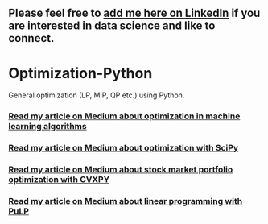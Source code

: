 ## Please feel free to [add me here on LinkedIn](https://www.linkedin.com/in/tirthajyoti-sarkar-2127aa7/) if you are interested in data science and like to connect.

# Optimization-Python
General optimization (LP, MIP, QP etc.) using Python.

### [Read my article on Medium about optimization in machine learning algorithms](https://towardsdatascience.com/a-quick-overview-of-optimization-models-for-machine-learning-and-statistics-38e3a7d13138)

### [Read my article on Medium about optimization with SciPy](https://towardsdatascience.com/optimization-with-scipy-and-application-ideas-to-machine-learning-81d39c7938b8)

### [Read my article on Medium about stock market portfolio optimization with CVXPY](https://towardsdatascience.com/optimization-with-python-how-to-make-the-most-amount-of-money-with-the-least-amount-of-risk-1ebebf5b2f29)

### [Read my article on Medium about linear programming with PuLP](https://towardsdatascience.com/linear-programming-and-discrete-optimization-with-python-using-pulp-449f3c5f6e99)

